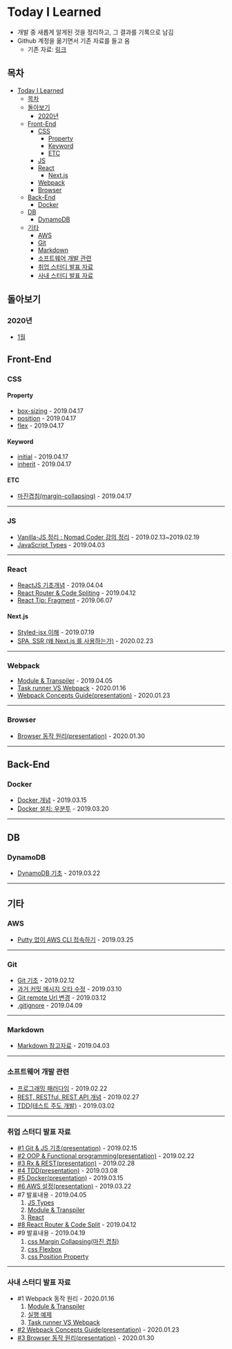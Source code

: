 # Today I Learned

- 개발 중 새롭게 알게된 것을 정리하고, 그 결과를 기록으로 남김
- Github 계정을 옮기면서 기존 자료를 들고 옴
  - 기존 자료: [링크](https://github.com/Teperi/TIL)

## 목차

- [Today I Learned](#today-i-learned)
  - [목차](#%eb%aa%a9%ec%b0%a8)
  - [돌아보기](#%eb%8f%8c%ec%95%84%eb%b3%b4%ea%b8%b0)
    - [2020년](#2020%eb%85%84)
  - [Front-End](#front-end)
    - [CSS](#css)
      - [Property](#property)
      - [Keyword](#keyword)
      - [ETC](#etc)
    - [JS](#js)
    - [React](#react)
      - [Next.js](#nextjs)
    - [Webpack](#webpack)
    - [Browser](#browser)
  - [Back-End](#back-end)
    - [Docker](#docker)
  - [DB](#db)
    - [DynamoDB](#dynamodb)
  - [기타](#%ea%b8%b0%ed%83%80)
    - [AWS](#aws)
    - [Git](#git)
    - [Markdown](#markdown)
    - [소프트웨어 개발 관련](#%ec%86%8c%ed%94%84%ed%8a%b8%ec%9b%a8%ec%96%b4-%ea%b0%9c%eb%b0%9c-%ea%b4%80%eb%a0%a8)
    - [취업 스터디 발표 자료](#%ec%b7%a8%ec%97%85-%ec%8a%a4%ed%84%b0%eb%94%94-%eb%b0%9c%ed%91%9c-%ec%9e%90%eb%a3%8c)
    - [사내 스터디 발표 자료](#%ec%82%ac%eb%82%b4-%ec%8a%a4%ed%84%b0%eb%94%94-%eb%b0%9c%ed%91%9c-%ec%9e%90%eb%a3%8c)

## 돌아보기

### 2020년

- [1월](./retrospect/retrospect_202001.md)

## Front-End

### CSS

#### Property

- [box-sizing](./css/property-box-sizing.md) - 2019.04.17
- [position](./css/property-position.md) - 2019.04.17
- [flex](./css/layout-flexbox.md) - 2019.04.17

#### Keyword

- [initial](./css/keyword-initial.md) - 2019.04.17
- [inherit](./css/keyword-inherit.md) - 2019.04.17

#### ETC

- [마진겹침(margin-collapsing)](./css/margin-collapsing.md) - 2019.04.17

---

### JS

- [Vanilla-JS 정리 : Nomad Coder 강의 정리](./js/vanillajs.md) - 2019.02.13~2019.02.19
- [JavaScript Types](./js/js-types.md) - 2019.04.03

---

### React

- [ReactJS 기초개념](./react/reactjs.md) - 2019.04.04
- [React Router & Code Spliting](./react/router-n-code_split.md) - 2019.04.12
- [React Tip: Fragment](./react/react_fragment.md) - 2019.06.07

#### Next.js

- [Styled-jsx 이해](./nextjs/styled-jsx.md) - 2019.07.19
- [SPA, SSR (왜 Next.js 를 사용하는가)](./nextjs/spa_ssr_nextjs.md) - 2020.02.23

---

### Webpack

- [Module & Transpiler](./webpack/module-n-transpiler.md) - 2019.04.05
- [Task runner VS Webpack](./webpack/task_runner-vs-webpack.md) - 2020.01.16
- [Webpack Concepts Guide(presentation)](https://docs.google.com/presentation/d/1J1gt_Tav1Fbm8eNaKRC7Nfm81RVjbHSdyQmg5dntHes/edit?usp=sharing) - 2020.01.23

---

### Browser

- [Browser 동작 원리(presentation)](https://docs.google.com/presentation/d/1Ber9cN-bIcNTxYR5wqleJKaA4s5xa9LHP9GC681svUA/edit?usp=sharing) - 2020.01.30

---

## Back-End

### Docker

- [Docker 개념](./docker/docker_basic.md) - 2019.03.15
- [Docker 설치: 우분투](./docker/docker_install.md) - 2019.03.20

---

## DB

### DynamoDB

- [DynamoDB 기초](./aws-dynamo_db/dynamo_db-basic.md) - 2019.03.22

---

## 기타

### AWS

- [Putty 없이 AWS CLI 접속하기](./aws/not_use_putty.md) - 2019.03.25

---

### Git

- [Git 기초](./git/git_basic.md) - 2019.02.12
- [과거 커밋 메시지 오타 수정](./git/git_edit_commit_message.md) - 2019.03.10
- [Git remote Url 변경](./git/git_change_remoteUrl.md) - 2019.03.12
- [.gitignore](./git/git_ignore.md) - 2019.04.09

---

### Markdown

- [Markdown 참고자료](./markdown/markdown_참고자료.md) - 2019.04.03

---

### 소프트웨어 개발 관련

- [프로그래밍 패러다임](./software_development/programming_paradigms.md) - 2019.02.22
- [REST, RESTful, REST API 개념](./software_development/restapi.md) - 2019.02.27
- [TDD(테스트 주도 개발)](./software_development/tdd.md) - 2019.03.02

---

### 취업 스터디 발표 자료

- [#1 Git & JS 기초(presentation)](https://docs.google.com/presentation/d/1OWNY15Z-0dpxEg93CCyosPcU7DLvAyUE71KO8amji90/edit?usp=sharing) - 2019.02.15
- [#2 OOP & Functional programming(presentation)](https://docs.google.com/presentation/d/1uh0rrbVksJTHuuGtwCLijbpQIcspbKk5P7nV8dezVVg/edit?usp=sharing) - 2019.02.22
- [#3 Rx & REST(presentation)](https://docs.google.com/presentation/d/1m1ZbWvHiRUnSsXsCNPb3bnPcgATBlAx9YRvaG1j0aOw/edit?usp=sharing) - 2019.02.28
- [#4 TDD(presentation)](https://docs.google.com/presentation/d/1Wb4nAYMA5QjJBWe9Oi_iofSI0mdzJgqZBYtlHJxzzcI/edit?usp=sharing) - 2019.03.08
- [#5 Docker(presentation)](https://docs.google.com/presentation/d/1bzpcls-5RAxmEIe6IvH04GFB_jHvWT5eGXeFiOjcn_Y/edit?usp=sharing) - 2019.03.15
- [#6 AWS 설정(presentation)](https://docs.google.com/presentation/d/1-yq5N_0ZM69lOBnr5koXF1lL81Ab31NwLE20KiqEP18/edit?usp=sharing) - 2019.03.22
- #7 발표내용 - 2019.04.05
  1. [JS Types](./js/js-types.md)
  2. [Module & Transpiler](./webpack/module-n-transpiler.md)
  3. [React](./react/reactjs.md)
- [#8 React Router & Code Split](./react/router-n-code_split.md) - 2019.04.12
- #9 발표내용 - 2019.04.19
  1. [css Margin Collapsing(마진 겹침)](./css/margin-collapsing.md)
  2. [css Flexbox](./css/layout-flexbox.md)
  3. [css Position Property](./css/property-position.md)

---

### 사내 스터디 발표 자료

- #1 Webpack 동작 원리 - 2020.01.16
  1. [Module & Transpiler](./webpack/module-n-transpiler.md)
  2. [실행 예제](https://github.com/Teperi/webpack_ex)
  3. [Task runner VS Webpack](./webpack/task_runner-vs-webpack.md)
- [#2 Webpack Concepts Guide(presentation)](https://docs.google.com/presentation/d/1J1gt_Tav1Fbm8eNaKRC7Nfm81RVjbHSdyQmg5dntHes/edit?usp=sharing) - 2020.01.23
- [#3 Browser 동작 원리(presentation)](https://docs.google.com/presentation/d/1Ber9cN-bIcNTxYR5wqleJKaA4s5xa9LHP9GC681svUA/edit?usp=sharing) - 2020.01.30
